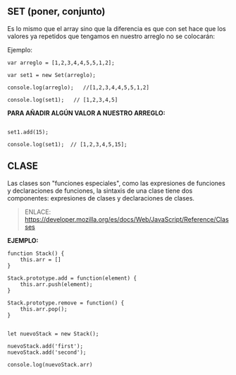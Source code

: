 ## SET (poner, conjunto)

Es lo mismo que el array sino que la diferencia es que con set hace que los valores ya repetidos que tengamos en nuestro arreglo no se colocarán:

Ejemplo:

~~~
var arreglo = [1,2,3,4,4,5,5,1,2];

var set1 = new Set(arreglo);

console.log(arreglo);   //[1,2,3,4,4,5,5,1,2]

console.log(set1);   // [1,2,3,4,5]
~~~

**PARA AÑADIR ALGÚN VALOR A NUESTRO ARREGLO:**

~~~

set1.add(15);

console.log(set1);  // [1,2,3,4,5,15];
~~~

## CLASE

Las clases son "funciones especiales", como las expresiones de funciones y declaraciones de funciones, la sintaxis de una clase tiene dos componentes: expresiones de clases y declaraciones de clases.

> ENLACE: https://developer.mozilla.org/es/docs/Web/JavaScript/Reference/Classes

**EJEMPLO:**

~~~
function Stack() {
    this.arr = []
}

Stack.prototype.add = function(element) {
    this.arr.push(element);
}

Stack.prototype.remove = function() {
    this.arr.pop();
}


let nuevoStack = new Stack();

nuevoStack.add('first');
nuevoStack.add('second');

console.log(nuevoStack.arr)
~~~

